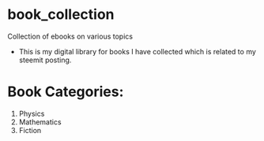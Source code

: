 # book_collection
Collection of ebooks on various topics
- This is my digital library for books I have collected which is related to my steemit posting.

# Book Categories:
1. Physics
2. Mathematics
3. Fiction
